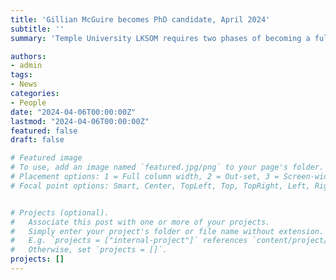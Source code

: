 ```yaml
---
title: 'Gillian McGuire becomes PhD candidate, April 2024'
subtitle: ''
summary: 'Temple University LKSOM requires two phases of becoming a full PhD candidate through a preliminary examination. In April of 2024, Gillian McGuire passed the Independent Research Project and then in November 2024 successfully passed the preliminary examination through thesis defense to their committee and cluster leader. Now, Gillian has achieved full PhD candidacy.'

authors:
- admin
tags:
- News
categories:
- People
date: "2024-04-06T00:00:00Z"
lastmod: "2024-04-06T00:00:00Z"
featured: false
draft: false

# Featured image
# To use, add an image named `featured.jpg/png` to your page's folder.
# Placement options: 1 = Full column width, 2 = Out-set, 3 = Screen-width
# Focal point options: Smart, Center, TopLeft, Top, TopRight, Left, Right, BottomLeft, Bottom, BottomRight


# Projects (optional).
#   Associate this post with one or more of your projects.
#   Simply enter your project's folder or file name without extension.
#   E.g. `projects = ["internal-project"]` references `content/project/deep-learning/index.md`.
#   Otherwise, set `projects = []`.
projects: []
---
```

